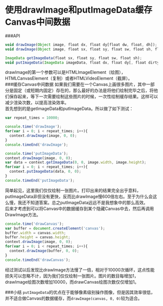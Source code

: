 使用drawImage和putImageData缓存Canvas中间数据
===
###API
```js
void drawImage(Object image, float dx, float dy[float dw, float, dh]);
void drawImage(Object image, float sx, float sy, float sw, float sh, float dx, float dy, float dw, float dh);

ImageData getImageData(float sx, float sy, float sw, float sh);
void putImageData(ImageData imageData, float dx, float dy[, float dirtyX, float dirtyY, float dirtyWidth, float dirtyHeight]);
```
drawImage的第一个参数可以是HTMLImageElement（绘图），HTMLCanvasElement（复制）或者HTMLVideoElement（截屏）。  
###缓存Canvas中间数据
如果我们需要在一个Canvas上画很多图片，其中一部分是固定（或短期内固定）存在的，那么最好的办法是将他们绘制完毕之后，将他们保存起来，等下一次需要绘制这些图片的时候，一次性绘制缓存结果。这样可以减少渲染次数，以提高渲染效率。  
首先想到的是getImageData和putImageData。所以做了如下测试：
```js
var repeat_times = 10000;

console.time('drawImage');
for(var i = 0; i < repeat_times; i++){
  context.drawImage(image, 0, 0);
}
console.timeEnd('drawImage');

console.time('putImageData');
context.drawImage(image, 0, 0);
var data = context.getImageData(0, 0, image.width, image.height);
for(var i = 0; i < repeat_times; i++){
  context.putImageData(data, 0, 0);
}
console.timeEnd('putImageData');
```
简单起见，这里我们仅仅绘制一张图片。打印出来的结果完全出乎意料，putImageData非但没有更快，反而比drawImage慢600倍左右。至于为什么会这么慢，我还不知道答案。总之putImageData远远不是我想象中的那么高效。  
后来才考虑到可以将Canvas中的数据缓存到某个隐藏Canvas中去，然后再调用DrawImage方法。
```js
console.time('drawCanvas');
var buffer = document.createElement('canvas');
buffer.width = canvas.width;
buffer.height = canvas.height;
context.drawImage(image, 0, 0);
for(var i = 0; i < repeat_times; i++){
  context.drawImage(buffer, 0, 0);
}
console.timeEnd('drawCanvas');
```
经过测试以后发现比drawImage方法慢了一倍，相对于10000次循环，这点性能损失可以忽略不计，因为我们仅仅绘制一张图片。图片的数目每增加1，drawImage绘图次数增加10000，而drawCanvas绘图次数仅仅增加1。  

###小结
`putImageData`的优点在于能够像素级别操作图像，但是因其效率很低，并不适合做Canvas的数据缓存，而`drawImage(canvas, 0, 0)`较为适合。